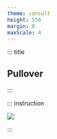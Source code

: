 ```yaml
---
theme: consult
height: 550
margin: 0
maxScale: 4
---
```

<!-- slide template="[[gym-ex]]" -->

::: title
## Pullover
:::

::: instruction

![](https://gymbeam.cz/blog/wp-content/uploads/2018/03/pritahy-v-lahu.gif)<!-- element style="width:500px;object-fit:contain" -->

:::